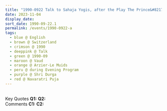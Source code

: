 ```yaml
---
title: "1990-0922 Talk to Sahaja Yogis, after the Play The Prince&#8217;s Search, during the Evening Program, the day before Navarātri Pūjā (3rd Day), Hall, Arzier-Le Muids, Nyon, Vaud, Switzerland"
date: 2023-11-04
display_date: 
sort_date: 1990-09-22.1
permalink: /events/1990-0922-a
tags:
  - blue @ English
  - brown @ Switzerland
  - crimson @ 1990
  - deeppink @ Talk
  - green @ 1990-09
  - maroon @ Vaud
  - orange @ Arzier-Le Muids
  - peru @ during Evening Program
  - purple @ Shri Durga
  - red @ Navaratri Puja
---
```


<br>

<wave-list>
  <list-title color="DarkSeaGreen" width="55">Key Quotes</list-title>
  <list-item color="BlanchedAlmond" width="280"><b>Q1:</b> <i></i></list-item>
  <list-item color="Lavender" width="280"><b>Q2:</b> <i></i></list-item>
</wave-list>

<br>

<wave-list>
  <list-title color="DarkSeaGreen" width="55">Comments</list-title>
  <list-item color="BlanchedAlmond" width="280"><b>C1:</b> <i></i></list-item>
  <list-item color="Lavender" width="280"><b>C2:</b> <i></i></list-item>
</wave-list>